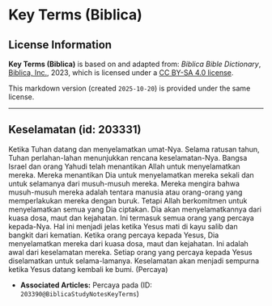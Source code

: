 # Key Terms (Biblica)

## License Information

**Key Terms (Biblica)** is based on and adapted from: _Biblica Bible Dictionary_, [Biblica, Inc.](https://www.biblica.com/), 2023, which is licensed under a [CC BY-SA 4.0 license](https://creativecommons.org/licenses/by-sa/4.0/legalcode.en).

This markdown version (created `2025-10-20`) is provided under the same license.



--------------------------------

## Keselamatan (id: 203331)

Ketika Tuhan datang dan menyelamatkan umat\-Nya. Selama ratusan tahun, Tuhan perlahan\-lahan menunjukkan rencana keselamatan\-Nya. Bangsa Israel dan orang Yahudi telah menantikan Allah untuk menyelamatkan mereka. Mereka menantikan Dia untuk menyelamatkan mereka sekali dan untuk selamanya dari musuh\-musuh mereka. Mereka mengira bahwa musuh\-musuh mereka adalah tentara manusia atau orang\-orang yang memperlakukan mereka dengan buruk. Tetapi Allah berkomitmen untuk menyelamatkan semua yang Dia ciptakan. Dia akan menyelamatkannya dari kuasa dosa, maut dan kejahatan. Ini termasuk semua orang yang percaya kepada\-Nya. Hal ini menjadi jelas ketika Yesus mati di kayu salib dan bangkit dari kematian. Ketika orang percaya kepada Yesus, Dia menyelamatkan mereka dari kuasa dosa, maut dan kejahatan. Ini adalah awal dari keselamatan mereka. Setiap orang yang percaya kepada Yesus diselamatkan untuk selama\-lamanya. Keselamatan akan menjadi sempurna ketika Yesus datang kembali ke bumi. (Percaya)

* **Associated Articles:** Percaya pada (ID: `203390@BiblicaStudyNotesKeyTerms`)

